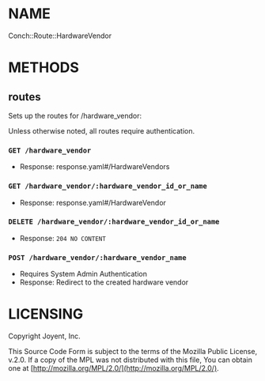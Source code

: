 # NAME

Conch::Route::HardwareVendor

# METHODS

## routes

Sets up the routes for /hardware\_vendor:

Unless otherwise noted, all routes require authentication.

### `GET /hardware_vendor`

- Response: response.yaml#/HardwareVendors

### `GET /hardware_vendor/:hardware_vendor_id_or_name`

- Response: response.yaml#/HardwareVendor

### `DELETE /hardware_vendor/:hardware_vendor_id_or_name`

- Response: `204 NO CONTENT`

### `POST /hardware_vendor/:hardware_vendor_name`

- Requires System Admin Authentication
- Response: Redirect to the created hardware vendor

# LICENSING

Copyright Joyent, Inc.

This Source Code Form is subject to the terms of the Mozilla Public License,
v.2.0. If a copy of the MPL was not distributed with this file, You can obtain
one at [http://mozilla.org/MPL/2.0/](http://mozilla.org/MPL/2.0/).
